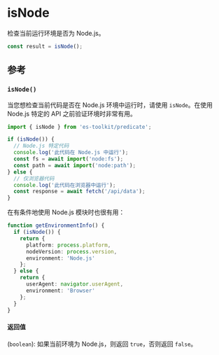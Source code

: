 # isNode

检查当前运行环境是否为 Node.js。

```typescript
const result = isNode();
```

## 参考

### `isNode()`

当您想检查当前代码是否在 Node.js 环境中运行时，请使用 `isNode`。在使用 Node.js 特定的 API 之前验证环境时非常有用。

```typescript
import { isNode } from 'es-toolkit/predicate';

if (isNode()) {
  // Node.js 特定代码
  console.log('此代码在 Node.js 中运行');
  const fs = await import('node:fs');
  const path = await import('node:path');
} else {
  // 仅浏览器代码
  console.log('此代码在浏览器中运行');
  const response = await fetch('/api/data');
}
```

在有条件地使用 Node.js 模块时也很有用：

```typescript
function getEnvironmentInfo() {
  if (isNode()) {
    return {
      platform: process.platform,
      nodeVersion: process.version,
      environment: 'Node.js'
    };
  } else {
    return {
      userAgent: navigator.userAgent,
      environment: 'Browser'
    };
  }
}
```

#### 返回值

(`boolean`): 如果当前环境为 Node.js，则返回 `true`，否则返回 `false`。
